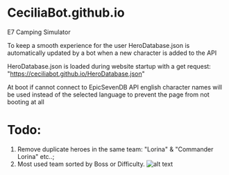 # CeciliaBot.github.io
E7 Camping Simulator

To keep a smooth experience for the user HeroDatabase.json is automatically updated by a bot when a new character is added to the API

HeroDatabase.json is loaded during website startup with a get request: "https://ceciliabot.github.io/HeroDatabase.json"

At boot if cannot connect to EpicSevenDB API english character names will be used instead of the selected language to prevent the page from not booting at all

# Todo:
1. Remove duplicate heroes in the same team: "Lorina" & "Commander Lorina" etc..;
2. Most used team sorted by Boss or Difficulty.
![alt text](https://cdn.glitch.com/7e28675a-3d87-482a-bbad-7f404db7c1e6%2Fphoto_2020-05-30_03-11-01.jpg?v=1590801088730)
